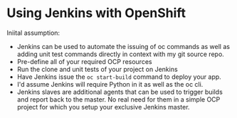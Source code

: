 # Using Jenkins with OpenShift
Iniital assumption:
* Jenkins can be used to automate the issuing of oc commands as well as adding unit test commands directly in context with my git source repo.
* Pre-define all of your required OCP resources
* Run the clone and unit tests of your project on Jenkins
* Have Jenkins issue the `oc start-build` command to deploy your app.
* I'd assume Jenkins will require Python in it as well as the oc cli.
* Jenkins slaves are additional agents that can be used to trigger builds and report back to the master. No real need for them in a simple OCP project for which you setup your exclusive Jenkins master.
